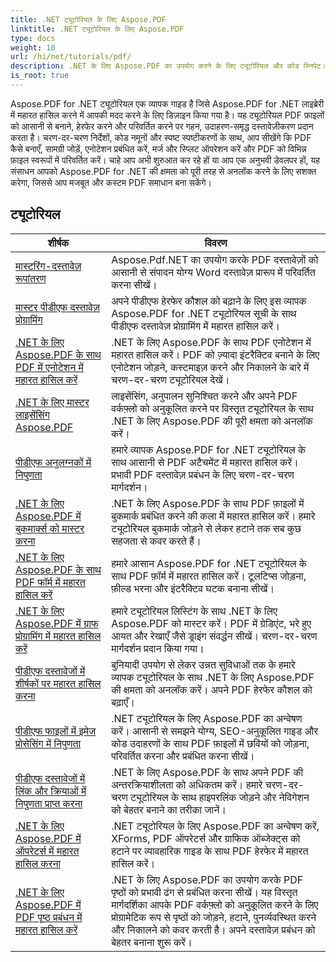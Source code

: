 ```yaml
---
title: .NET ट्यूटोरियल के लिए Aspose.PDF
linktitle: .NET ट्यूटोरियल के लिए Aspose.PDF
type: docs
weight: 10
url: /hi/net/tutorials/pdf/
description: .NET के लिए Aspose.PDF का उपयोग करने के लिए ट्यूटोरियल और कोड स्निपेट। इसमें PDF दस्तावेज़ प्रसंस्करण के लिए निर्माण, संपादन, रूपांतरण, मुद्रण और सुविधाएँ शामिल हैं।
is_root: true
---
```


Aspose.PDF for .NET ट्यूटोरियल एक व्यापक गाइड है जिसे Aspose.PDF for .NET लाइब्रेरी में महारत हासिल करने में आपकी मदद करने के लिए डिज़ाइन किया गया है। यह ट्यूटोरियल PDF फ़ाइलों को आसानी से बनाने, हेरफेर करने और परिवर्तित करने पर गहन, उदाहरण-समृद्ध दस्तावेज़ीकरण प्रदान करता है। चरण-दर-चरण निर्देशों, कोड नमूनों और स्पष्ट स्पष्टीकरणों के साथ, आप सीखेंगे कि PDF कैसे बनाएँ, सामग्री जोड़ें, एनोटेशन प्रबंधित करें, मर्ज और स्प्लिट ऑपरेशन करें और PDF को विभिन्न फ़ाइल स्वरूपों में परिवर्तित करें। चाहे आप अभी शुरुआत कर रहे हों या आप एक अनुभवी डेवलपर हों, यह संसाधन आपको Aspose.PDF for .NET की क्षमता को पूरी तरह से अनलॉक करने के लिए सशक्त करेगा, जिससे आप मजबूत और कस्टम PDF समाधान बना सकेंगे।

## ट्यूटोरियल
| शीर्षक | विवरण |
| --- | --- | 
| [मास्टरिंग-दस्तावेज़ रूपांतरण](./mastering-document-conversion/) | Aspose.Pdf.NET का उपयोग करके PDF दस्तावेज़ों को आसानी से संपादन योग्य Word दस्तावेज़ प्रारूप में परिवर्तित करना सीखें। |
| [मास्टर पीडीएफ दस्तावेज़ प्रोग्रामिंग](./master-pdf-document-programming/) | अपने पीडीएफ हेरफेर कौशल को बढ़ाने के लिए इस व्यापक Aspose.PDF for .NET ट्यूटोरियल सूची के साथ पीडीएफ दस्तावेज़ प्रोग्रामिंग में महारत हासिल करें। | 
| [.NET के लिए Aspose.PDF के साथ PDF में एनोटेशन में महारत हासिल करें](./mastering-annotations/) | .NET के लिए Aspose.PDF के साथ PDF एनोटेशन में महारत हासिल करें। PDF को ज़्यादा इंटरैक्टिव बनाने के लिए एनोटेशन जोड़ने, कस्टमाइज़ करने और निकालने के बारे में चरण-दर-चरण ट्यूटोरियल देखें। |
| [.NET के लिए मास्टर लाइसेंसिंग Aspose.PDF](./master-licensing/) | लाइसेंसिंग, अनुपालन सुनिश्चित करने और अपने PDF वर्कफ़्लो को अनुकूलित करने पर विस्तृत ट्यूटोरियल के साथ .NET के लिए Aspose.PDF की पूरी क्षमता को अनलॉक करें। |
| [पीडीएफ अनुलग्नकों में निपुणता](./mastering-pdf-attachments/) | हमारे व्यापक Aspose.PDF for .NET ट्यूटोरियल के साथ आसानी से PDF अटैचमेंट में महारत हासिल करें। प्रभावी PDF दस्तावेज़ प्रबंधन के लिए चरण-दर-चरण मार्गदर्शन। |
| [.NET के लिए Aspose.PDF में बुकमार्क्स को मास्टर करना](./mastering-bookmarks/) | .NET के लिए Aspose.PDF के साथ PDF फ़ाइलों में बुकमार्क प्रबंधित करने की कला में महारत हासिल करें। हमारे ट्यूटोरियल बुकमार्क जोड़ने से लेकर हटाने तक सब कुछ सहजता से कवर करते हैं। |
| [.NET के लिए Aspose.PDF के साथ PDF फॉर्म में महारत हासिल करें](./mastering-pdf-forms/) | हमारे आसान Aspose.PDF for .NET ट्यूटोरियल के साथ PDF फ़ॉर्म में महारत हासिल करें। टूलटिप्स जोड़ना, फ़ील्ड भरना और इंटरैक्टिव घटक बनाना सीखें। |
| [.NET के लिए Aspose.PDF में ग्राफ प्रोग्रामिंग में महारत हासिल करें](./mastering-graph-programming/) | हमारे ट्यूटोरियल लिस्टिंग के साथ .NET के लिए Aspose.PDF को मास्टर करें। PDF में ग्रेडिएंट, भरे हुए आयत और रेखाएँ जैसे ड्राइंग संवर्द्धन सीखें। चरण-दर-चरण मार्गदर्शन प्रदान किया गया। |
| [पीडीएफ दस्तावेजों में शीर्षकों पर महारत हासिल करना](./mastering-headings/) | बुनियादी उपयोग से लेकर उन्नत सुविधाओं तक के हमारे व्यापक ट्यूटोरियल के साथ .NET के लिए Aspose.PDF की क्षमता को अनलॉक करें। अपने PDF हेरफेर कौशल को बढ़ाएँ। |
| [पीडीएफ फाइलों में इमेज प्रोसेसिंग में निपुणता](./mastering-image-Processing/) | .NET ट्यूटोरियल के लिए Aspose.PDF का अन्वेषण करें। आसानी से समझने योग्य, SEO-अनुकूलित गाइड और कोड उदाहरणों के साथ PDF फ़ाइलों में छवियों को जोड़ना, परिवर्तित करना और प्रबंधित करना सीखें। |
| [पीडीएफ दस्तावेजों में लिंक और क्रियाओं में निपुणता प्राप्त करना](./mastering-links-and-actions/) | .NET के लिए Aspose.PDF के साथ अपने PDF की अन्तरक्रियाशीलता को अधिकतम करें। हमारे चरण-दर-चरण ट्यूटोरियल के साथ हाइपरलिंक जोड़ने और नेविगेशन को बेहतर बनाने का तरीका जानें। |
| [.NET के लिए Aspose.PDF में ऑपरेटर्स में महारत हासिल करना](./mastering-operators/) | .NET ट्यूटोरियल के लिए Aspose.PDF का अन्वेषण करें, XForms, PDF ऑपरेटर्स और ग्राफिक ऑब्जेक्ट्स को हटाने पर व्यावहारिक गाइड के साथ PDF हेरफेर में महारत हासिल करें। |
| [.NET के लिए Aspose.PDF में PDF पृष्ठ प्रबंधन में महारत हासिल करें](./master-pdf-page-management/) | .NET के लिए Aspose.PDF का उपयोग करके PDF पृष्ठों को प्रभावी ढंग से प्रबंधित करना सीखें। यह विस्तृत मार्गदर्शिका आपके PDF वर्कफ़्लो को अनुकूलित करने के लिए प्रोग्रामेटिक रूप से पृष्ठों को जोड़ने, हटाने, पुनर्व्यवस्थित करने और निकालने को कवर करती है। अपने दस्तावेज़ प्रबंधन को बेहतर बनाना शुरू करें। |